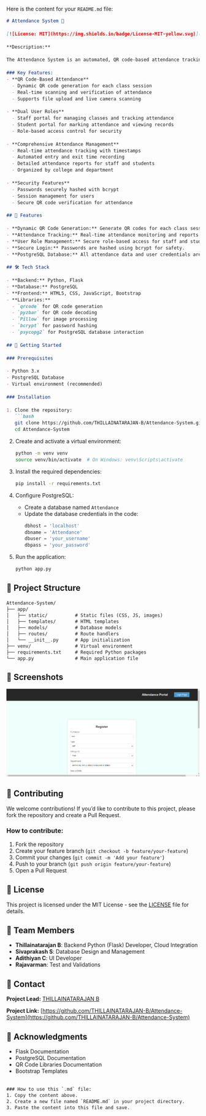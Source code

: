 Here is the content for your `README.md` file:

```markdown
# Attendance System 🚀

[![License: MIT](https://img.shields.io/badge/License-MIT-yellow.svg)](https://opensource.org/licenses/MIT)

**Description:**

The Attendance System is an automated, QR code-based attendance tracking system designed to streamline attendance management in educational institutions. Built with Flask, this system enables both students and staff to manage, track, and verify attendance using real-time QR code generation and scanning.

### Key Features:
- **QR Code-Based Attendance**
  - Dynamic QR code generation for each class session
  - Real-time scanning and verification of attendance
  - Supports file upload and live camera scanning
  
- **Dual User Roles**
  - Staff portal for managing classes and tracking attendance
  - Student portal for marking attendance and viewing records
  - Role-based access control for security
  
- **Comprehensive Attendance Management**
  - Real-time attendance tracking with timestamps
  - Automated entry and exit time recording
  - Detailed attendance reports for staff and students
  - Organized by college and department
  
- **Security Features**
  - Passwords securely hashed with bcrypt
  - Session management for users
  - Secure QR code verification for attendance
  
## 🎯 Features

- **Dynamic QR Code Generation:** Generate QR codes for each class session.
- **Attendance Tracking:** Real-time attendance monitoring and reports.
- **User Role Management:** Secure role-based access for staff and students.
- **Secure Login:** Passwords are hashed using bcrypt for safety.
- **PostgreSQL Database:** All attendance data and user credentials are stored in a PostgreSQL database.

## 🛠️ Tech Stack

- **Backend:** Python, Flask
- **Database:** PostgreSQL
- **Frontend:** HTML5, CSS, JavaScript, Bootstrap
- **Libraries:** 
  - `qrcode` for QR code generation
  - `pyzbar` for QR code decoding
  - `Pillow` for image processing
  - `bcrypt` for password hashing
  - `psycopg2` for PostgreSQL database interaction

## 🚀 Getting Started

### Prerequisites

- Python 3.x
- PostgreSQL Database
- Virtual environment (recommended)

### Installation

1. Clone the repository:
   ```bash
   git clone https://github.com/THILLAINATARAJAN-B/Attendance-System.git
   cd Attendance-System
   ```

2. Create and activate a virtual environment:
   ```bash
   python -m venv venv
   source venv/bin/activate  # On Windows: venv\Scripts\activate
   ```

3. Install the required dependencies:
   ```bash
   pip install -r requirements.txt
   ```

4. Configure PostgreSQL:
   - Create a database named `Attendance`
   - Update the database credentials in the code:
     ```python
     dbhost = 'localhost'
     dbname = 'Attendance'
     dbuser = 'your_username'
     dbpass = 'your_password'
     ```

5. Run the application:
   ```bash
   python app.py
   ```

## 📁 Project Structure

```
Attendance-System/
├── app/
│   ├── static/          # Static files (CSS, JS, images)
│   ├── templates/       # HTML templates
│   ├── models/          # Database models
│   ├── routes/          # Route handlers
│   └── __init__.py      # App initialization
├── venv/                # Virtual environment
├── requirements.txt     # Required Python packages
└── app.py               # Main application file
```

## 📸 Screenshots

![Attendance System Screenshot](images/screenshot%20(1).png)

## 🤝 Contributing

We welcome contributions! If you’d like to contribute to this project, please fork the repository and create a Pull Request.

### How to contribute:
1. Fork the repository
2. Create your feature branch (`git checkout -b feature/your-feature`)
3. Commit your changes (`git commit -m 'Add your feature'`)
4. Push to your branch (`git push origin feature/your-feature`)
5. Open a Pull Request

## 📄 License

This project is licensed under the MIT License - see the [LICENSE](LICENSE) file for details.

## 👥 Team Members

- **Thillainatarajan B**: Backend Python (Flask) Developer, Cloud Integration
- **Sivaprakash S**: Database Design and Management
- **Adithiyan C**: UI Developer
- **Rajavarman**: Test and Validations

## 👥 Contact

**Project Lead:** [THILLAINATARAJAN B](https://github.com/THILLAINATARAJAN-B)

**Project Link:** [https://github.com/THILLAINATARAJAN-B/Attendance-System](https://github.com/THILLAINATARAJAN-B/Attendance-System)


## 🙏 Acknowledgments

- Flask Documentation
- PostgreSQL Documentation
- QR Code Libraries Documentation
- Bootstrap Templates
```

### How to use this `.md` file:
1. Copy the content above.
2. Create a new file named `README.md` in your project directory.
3. Paste the content into this file and save.
